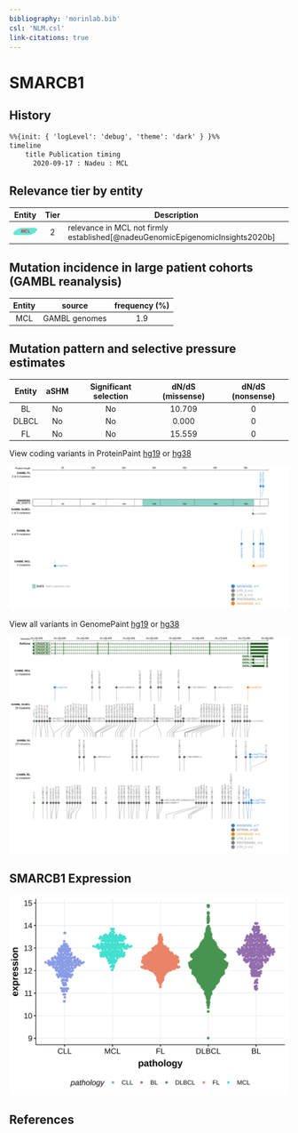```yaml
---
bibliography: 'morinlab.bib'
csl: 'NLM.csl'
link-citations: true
---
```

# SMARCB1

## History
```mermaid
%%{init: { 'logLevel': 'debug', 'theme': 'dark' } }%%
timeline
    title Publication timing
      2020-09-17 : Nadeu : MCL
```

## Relevance tier by entity

|Entity|Tier|Description                            |
|:------:|:----:|---------------------------------------|
|![MCL](images/icons/MCL_tier2.png)   |2   |relevance in MCL not firmly established[@nadeuGenomicEpigenomicInsights2020b]|

## Mutation incidence in large patient cohorts (GAMBL reanalysis)

|Entity|source       |frequency (%)|
|:------:|:-------------:|:-------------:|
|MCL   |GAMBL genomes|1.9          |

## Mutation pattern and selective pressure estimates

|Entity|aSHM|Significant selection|dN/dS (missense)|dN/dS (nonsense)|
|:------:|:----:|:---------------------:|:----------------:|:----------------:|
|BL    |No  |No                   |10.709          |0               |
|DLBCL |No  |No                   | 0.000          |0               |
|FL    |No  |No                   |15.559          |0               |




View coding variants in ProteinPaint [hg19](https://morinlab.github.io/LLMPP/GAMBL/SMARCB1_protein.html)  or [hg38](https://morinlab.github.io/LLMPP/GAMBL/SMARCB1_protein_hg38.html)

![](images/proteinpaint/SMARCB1_NM_003073.svg)

View all variants in GenomePaint [hg19](https://morinlab.github.io/LLMPP/GAMBL/SMARCB1.html)  or [hg38](https://morinlab.github.io/LLMPP/GAMBL/SMARCB1_hg38.html)

![](images/proteinpaint/SMARCB1.svg)

## SMARCB1 Expression
![](images/gene_expression/SMARCB1_by_pathology.svg)
<!-- ORIGIN: nadeuGenomicEpigenomicInsights2020a -->
<!-- MCL: nadeuGenomicEpigenomicInsights2020b -->

## References

